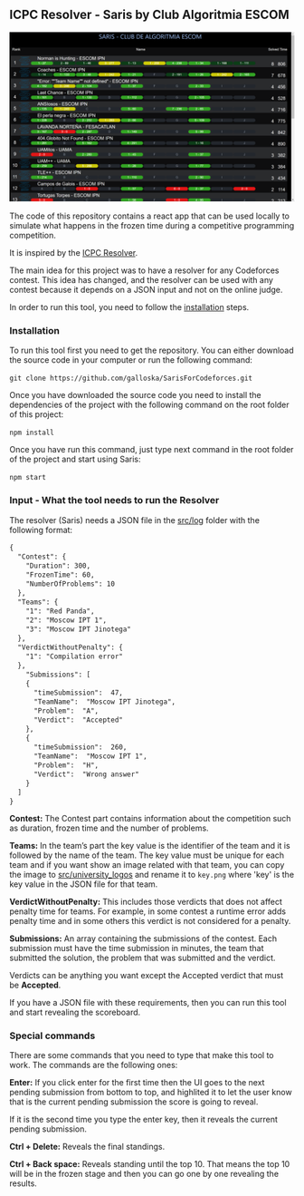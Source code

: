 ## ICPC Resolver - Saris by Club Algoritmia ESCOM

![Example image of Saris by Club Algoritmia ESCOM](/public/exampleImage.PNG)

The code of this repository contains a react app that can be used locally to simulate what happens in the frozen time during a competitive programming competition.

It is inspired by the [ICPC Resolver](https://icpc.baylor.edu/icpctools/resolver/Resolver.pdf).

The main idea for this project was to have a resolver for any Codeforces contest. This idea has changed, and the resolver can be used with any contest because it depends on a JSON input and not on the online judge.

In order to run this tool, you need to follow the [installation](#Installation) steps.

### Installation

To run this tool first you need to get the repository. You can either download the source code in your computer or run the following command:

`git clone https://github.com/galloska/SarisForCodeforces.git`

Once you have downloaded the source code you need to install the dependencies of the project with the following command on the root folder of this project:

`npm install`

Once you have run this command, just type next command in the root folder of the project and start using Saris:

`npm start`

### Input - What the tool needs to run the Resolver

The resolver (Saris) needs a JSON file in the [src/log](https://github.com/galloska/SarisForCodeforces/tree/master/src/logs) folder with the following format:

```
{
  "Contest": {
    "Duration": 300,
    "FrozenTime": 60,
    "NumberOfProblems": 10
  },
  "Teams": {
    "1": "Red Panda",
    "2": "Moscow IPT 1",
    "3": "Moscow IPT Jinotega"
  },
  "VerdictWithoutPenalty": {
    "1": "Compilation error"
  },
    "Submissions": [
    {
      "timeSubmission":  47,
      "TeamName":  "Moscow IPT Jinotega",
      "Problem":  "A",
      "Verdict":  "Accepted"
    },
    {
      "timeSubmission":  260,
      "TeamName":  "Moscow IPT 1",
      "Problem":  "H",
      "Verdict":  "Wrong answer"
    }
  ]
}
```

**Contest:** The Contest part contains information about the competition such as duration, frozen time and the number of problems.

**Teams:** In the team’s part the key value is the identifier of the team and it is followed by the name of the team. The key value must be unique for each team and if you want show an image related with that team, you can copy the image to [src/university_logos](https://github.com/galloska/SarisForCodeforces/tree/master/src/university_logos) and rename it to `key.png` where 'key' is the key value in the JSON file for that team.

**VerdictWithoutPenalty:** This includes those verdicts that does not affect penalty time for teams. For example, in some contest a runtime error adds penalty time and in some others this verdict is not considered for a penalty.

**Submissions:** An array containing the submissions of the contest. Each submission must have the time submission in minutes, the team that submitted the solution, the problem that was submitted and the verdict.

Verdicts can be anything you want except the Accepted verdict that must be **Accepted**.

If you have a JSON file with these requirements, then you can run this tool and start revealing the scoreboard.

### Special commands

There are some commands that you need to type that make this tool to work. The commands are the following ones:

**Enter:** If you click enter for the first time then the UI goes to the next pending submission from bottom to top, and highlited it to let the user know that is the current pending submission the score is going to reveal.

If it is the second time you type the enter key, then it reveals the current pending submission.

**Ctrl + Delete:** Reveals the final standings.

**Ctrl + Back space:** Reveals standing until the top 10. That means the top 10 will be in the frozen stage and then you can go one by one revealing the results.

